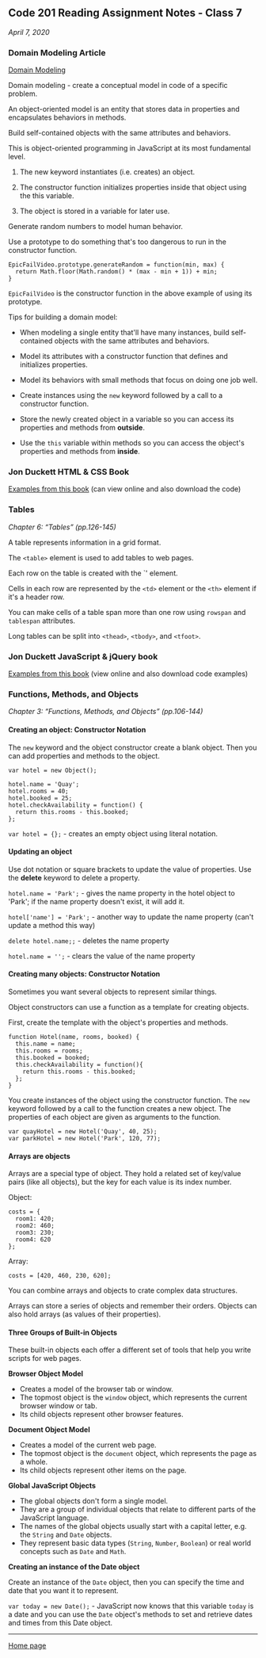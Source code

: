## Code 201 Reading Assignment Notes - Class 7

_April 7, 2020_

### Domain Modeling Article
[Domain Modeling](https://github.com/codefellows/domain_modeling#domain-modeling)

Domain modeling - create a conceptual model in code of a specific problem.

An object-oriented model is an entity that stores data in properties and encapsulates behaviors in methods.

Build self-contained objects with the same attributes and behaviors.

This is object-oriented programming in JavaScript at its most fundamental level.

1. The new keyword instantiates (i.e. creates) an object.

2. The constructor function initializes properties inside that object using the this variable.

3. The object is stored in a variable for later use.

Generate random numbers to model human behavior. 

Use a prototype to do something that's too dangerous to run in the constructor function.
```
EpicFailVideo.prototype.generateRandom = function(min, max) {
  return Math.floor(Math.random() * (max - min + 1)) + min;
}
```
`EpicFailVideo` is the constructor function in the above example of using its prototype.



Tips for building a domain model:


- When modeling a single entity that'll have many instances, build self-contained objects with the same attributes and behaviors.

- Model its attributes with a constructor function that defines and initializes properties.

- Model its behaviors with small methods that focus on doing one job well.

- Create instances using the `new` keyword followed by a call to a constructor function.

- Store the newly created object in a variable so you can access its properties and methods from **outside**.

- Use the `this` variable within methods so you can access the object's properties and methods from **inside**.


### Jon Duckett HTML & CSS Book

[Examples from this book](www.htmlandcssbook.com/) (can view online and also download the code)


### Tables
_Chapter 6: “Tables” (pp.126-145)_

A table represents information in a grid format.

The `<table>` element is used to add tables to web pages.

Each row on the table is created with the `<tr>' element.

Cells in each row are represented by the `<td>` element or the `<th>` element if it's a header row.

You can make cells of a table span more than one row using `rowspan` and `tablespan` attributes.

Long tables can be split into  `<thead>`, `<tbody>`, and `<tfoot>`.

### Jon Duckett JavaScript & jQuery book

[Examples from this book](www.javascriptbook.com) (view online and also download code examples)

### Functions, Methods, and Objects

_Chapter 3: “Functions, Methods, and Objects” (pp.106-144)_

#### Creating an object: Constructor Notation

The `new` keyword and the object constructor create a blank object. Then you can add properties and methods to the object.

```
var hotel = new Object();

hotel.name = 'Quay';
hotel.rooms = 40;
hotel.booked = 25;
hotel.checkAvailability = function() {
  return this.rooms - this.booked;
};
```

`var hotel = {};` - creates an empty object using literal notation.

#### Updating an object

Use dot notation or square brackets to update the value of properties. Use the **delete** keyword to delete a property.

`hotel.name = 'Park';` - gives the name property in the hotel object to 'Park'; if the name property doesn't exist, it will add it.

`hotel['name'] = 'Park';` - another way to update the name property (can't update a method this way)

`delete hotel.name;;` - deletes the name property

`hotel.name = '';` - clears the value of the name property

#### Creating many objects: Constructor Notation

Sometimes you want several objects to represent similar things.

Object constructors can use a function as a template for creating objects.

First, create the template with the object's properties and methods.

```
function Hotel(name, rooms, booked) {
  this.name = name;
  this.rooms = rooms;
  this.booked = booked;
  this.checkAvailability = function(){
    return this.rooms - this.booked;
  };
}
```

You create instances of the object using the constructor function. The `new` keyword followed by a call to the function creates a new object. The properties of each object are given as arguments to the function.

```
var quayHotel = new Hotel('Quay', 40, 25);
var parkHotel = new Hotel('Park', 120, 77);
```

#### Arrays are objects

Arrays are a special type of object. They hold a related set of key/value pairs (like all objects), but the key for each value is its index number.

Object:
```
costs = {
  room1: 420;
  room2: 460;
  room3: 230;
  room4: 620
};
```

Array:

```
costs = [420, 460, 230, 620];
```
You can combine arrays and objects to crate complex data structures.

Arrays can store a series of objects and remember their orders. Objects can also hold arrays (as values of their properties).

#### Three Groups of Built-in Objects

These built-in objects each offer a different set of tools that help you write scripts for web pages.

**Browser Object Model**

- Creates a model of the browser tab or window.
- The topmost object is the `window` object, which represents the current browser window or tab.
- Its child objects represent other browser features.

**Document Object Model**

- Creates a model of the current web page.
- The topmost object is the `document` object, which represents the page as a whole.
- Its child objects represent other items on the page.

**Global JavaScript Objects**

- The global objects don't form a single model. 
- They are a group of individual objects that relate to different parts of the JavaScript language.
- The names of the global objects usually start with a capital letter, e.g. the `String` and `Date` objects.
- They represent basic data types (`String`, `Number`, `Boolean`) or real world concepts such as `Date` and `Math`.

**Creating an instance of the Date object**

Create an instance of the `Date` object, then you can specify the time and date that you want it to represent.

`var today = new Date();` - JavaScript now knows that this variable `today` is a date and you can use the `Date` object's methods to set and retrieve dates and times from this Date object.




---
[Home page](https://marlene-rinker.github.io/reading-notes/)